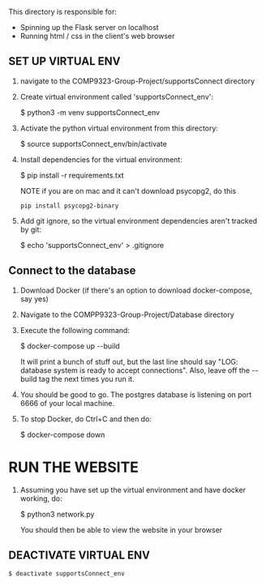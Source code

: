 This directory is responsible for:
- Spinning up the Flask server on localhost
- Running html / css in the client's web browser

## SET UP VIRTUAL ENV ##

1. navigate to the COMP9323-Group-Project/supportsConnect directory
2. Create virtual environment called 'supportsConnect_env': 

	$ python3 -m venv supportsConnect_env

3. Activate the python virtual environment from this directory: 
	
	$ source supportsConnect_env/bin/activate 

4. Install dependencies for the virtual environment:
	
	$ pip install -r requirements.txt

	NOTE if you are on mac and it can't download psycopg2, do this
	```
	pip install psycopg2-binary
	```

5. Add git ignore, so the virtual environment dependencies aren't tracked by git:

	$ echo 'supportsConnect_env' > .gitignore

## Connect to the database ##

1. Download Docker (if there's an option to download docker-compose, say yes)
2. Navigate to the COMPP9323-Group-Project/Database directory
3. Execute the following command:
	
	$ docker-compose up --build 

	It will print a bunch of stuff out, but the last line should say "LOG:  database system is ready to accept connections". Also, leave off the --build tag the next times you run it.

4. You should be good to go. The postgres database is listening on port 6666 of your local machine.
5. To stop Docker, do Ctrl+C and then do:
	
	$ docker-compose down


# RUN THE WEBSITE #

1. Assuming you have set up the virtual environment and have docker working, do:

	$ python3 network.py

	You should then be able to view the website in your browser

## DEACTIVATE VIRTUAL ENV ##

	$ deactivate supportsConnect_env
